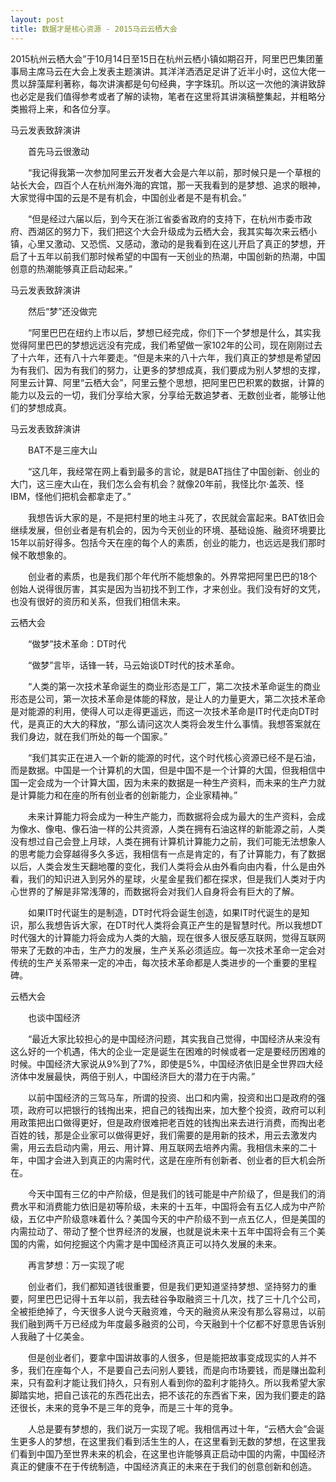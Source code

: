 ```yaml
---
layout: post
title: 数据才是核心资源 - 2015马云云栖大会
---
```


2015杭州云栖大会”于10月14日至15日在杭州云栖小镇如期召开，阿里巴巴集团董事局主席马云在大会上发表主题演讲。其洋洋洒洒足足讲了近半小时，这位大佬一贯以辞藻犀利著称，每次讲演都是句句经典，字字珠玑。所以这一次他的演讲致辞也必定是我们值得参考或者了解的读物，笔者在这里将其讲演稿整集起，并粗略分类搬将上来，和各位分享。

马云发表致辞演讲

　　首先马云很激动

　　“我记得我第一次参加阿里云开发者大会是六年以前，那时候只是一个草根的站长大会，四百个人在杭州海外海的宾馆，那一天我看到的是梦想、追求的眼神，大家觉得中国的云是不是有机会，中国创业者是不是有机会。”

　　“但是经过六届以后，到今天在浙江省委省政府的支持下，在杭州市委市政府、西湖区的努力下，我们把这个大会升级成为云栖大会，我其实每次来云栖小镇，心里又激动、又恐慌、又感动，激动的是我看到在这儿开启了真正的梦想，开启了十五年以前我们那时候希望的中国有一天创业的热潮，中国创新的热潮，中国创意的热潮能够真正启动起来。”

马云发表致辞演讲

　　然后“梦”还没做完

　　“阿里巴巴在纽约上市以后，梦想已经完成，你们下一个梦想是什么，其实我觉得阿里巴巴的梦想远远没有完成，我们希望做一家102年的公司，现在刚刚过去了十六年，还有八十六年要走。“但是未来的八十六年，我们真正的梦想是希望因为有我们、因为有我们的努力，让更多的梦想成真，我们要成为别人梦想的支撑，阿里云计算、阿里“云栖大会”，阿里云整个思想，把阿里巴巴积累的数据，计算的能力以及云的一切，我们分享给大家，分享给无数追梦者、无数创业者，能够让他们的梦想成真。

马云发表致辞演讲

　　BAT不是三座大山

　　“这几年，我经常在网上看到最多的言论，就是BAT挡住了中国创新、创业的大门，这三座大山在，我们怎么会有机会？就像20年前，我怪比尔·盖茨、怪IBM，怪他们把机会都拿走了。”

　　我想告诉大家的是，不是把村里的地主斗死了，农民就会富起来。BAT依旧会继续发展，但创业者是有机会的，因为今天创业的环境、基础设施、融资环境要比15年以前好得多。包括今天在座的每个人的素质，创业的能力，也远远是我们那时候不敢想象的。

　　创业者的素质，也是我们那个年代所不能想象的。外界常把阿里巴巴的18个创始人说得很厉害，其实是因为当初找不到工作，才来创业。我们没有好的文凭，也没有很好的资历和关系，但我们相信未来。



云栖大会

　　“做梦”技术革命：DT时代

　　“做梦”言毕，话锋一转，马云始谈DT时代的技术革命。

　　“人类的第一次技术革命诞生的商业形态是工厂，第二次技术革命诞生的商业形态是公司，第一次技术革命是体能的释放，是让人的力量更大，第二次技术革命是对能源的利用，使得人可以走得更遥远，而这一次技术革命是IT时代走向DT时代，是真正的大大的释放，“那么请问这次人类将会发生什么事情。我想答案就在我们身边，就在我们所处的每一个国家。”

　　“我们其实正在进入一个新的能源的时代，这个时代核心资源已经不是石油，而是数据。中国是一个计算机的大国，但是中国不是一个计算的大国，但我相信中国一定会成为一个计算大国，因为未来的数据是一种生产资料，而未来的生产力就是计算能力和在座的所有创业者的创新能力，企业家精神。”

　　未来计算能力将会成为一种生产能力，而数据将会成为最大的生产资料，会成为像水、像电、像石油一样的公共资源，人类在拥有石油这样的新能源之前，人类没有想过自己会登上月球，人类在拥有计算机计算能力之前，我们可能无法想象人的思考能力会穿越得多久多远，我相信有一点是肯定的，有了计算能力，有了数据以后，人类会发生天翻地覆的变化，我们人类将会从由外看向由内看，什么是由外看，我们的知识进入到另外的星球，火星金星我们都在探求，但是我们人类对于内心世界的了解是非常浅薄的，而数据将会对我们人自身将会有巨大的了解。

　　如果IT时代诞生的是制造，DT时代将会诞生创造，如果IT时代诞生的是知识，那么我想告诉大家，在DT时代人类将会真正产生的是智慧时代。所以我想DT时代强大的计算能力将会成为人类的大脑，现在很多人很反感互联网，觉得互联网带来了无数的冲击，生产力的发展，生产关系必须适应。每一次技术革命一定会对传统的生产关系带来一定的冲击，每次技术革命都是人类进步的一个重要的里程碑。



云栖大会

　　也谈中国经济

　　“最近大家比较担心的是中国经济问题，其实我自己觉得，中国经济从来没有这么好的一个机遇，伟大的企业一定是诞生在困难的时候或者一定是要经历困难的时候。中国经济大家说从9%到了7%，即使是5%，中国经济依旧是全世界四大经济体中发展最快，两倍于别人，中国经济巨大的潜力在于内需。”

　　以前中国经济的三驾马车，所谓的投资、出口和内需，投资和出口是政府的强项，政府可以把银行的钱掏出来，把自己的钱掏出来，加大整个投资，政府可以利用政策把出口做得更好，但是政府很难把老百姓的钱掏出来去进行消费，而掏出老百姓的钱，那是企业家可以做得更好，我们需要的是用新的技术，用云去激发内需，用云去启动内需，用云、用计算、用互联网去培养内需。我相信未来的二十年，中国才会进入到真正的内需时代，这是在座所有创新者、创业者的巨大机会所在。

　　今天中国有三亿的中产阶级，但是我们的钱可能是中产阶级了，但是我们的消费水平和消费能力依旧是初等阶级，未来的十五年，中国将会有五亿人成为中产阶级，五亿中产阶级意味着什么？美国今天的中产阶级不到一点五亿人，但是美国的内需拉动了、带动了整个世界经济的发展，也就是说未来十五年中国将会有三个美国的内需，如何挖掘这个内需才是中国经济真正可以持久发展的未来。

　　再言梦想：万一实现了呢

　　创业者们，我们都知道钱很重要，但是我们更知道坚持梦想、坚持努力的重要，阿里巴巴记得十五年以前，我去硅谷争取融资三十几次，找了三十几个公司，全被拒绝掉了，今天很多人说今天融资难，今天的融资从来没有那么容易过，以前我们融到两千万已经成为年度最多融资的公司，今天融到十个亿都不好意思告诉别人我融了十亿美金。

　　但是创业者们，要拿中国讲故事的人很多，但是能把故事变成现实的人并不多，我们在座每个人，不是要自己去问别人要钱，而是向市场要钱，而是赚出盈利来，只有盈利才能让我们持久，只有别人看到你的盈利才能持久。所以我希望大家脚踏实地，把自己该花的东西花出去，把不该花的东西省下来，因为我们要走的路还很长，未来的竞争不是三年的竞争，而是三十年的竞争。

　　人总是要有梦想的，我们说万一实现了呢。我相信再过十年，“云栖大会”会诞生更多人的梦想，在这里我们看到活生生的人，在这里看到无数的梦想，在这里我们看到中国乃至世界未来的机会，在这里也许能够真正启动中国的内需，中国经济真正的健康不在于传统制造，中国经济真正的未来在于我们的创意创新和创造。